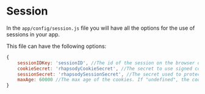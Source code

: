 # Session

In the `app/config/session.js` file you will have all the options for the use of sessions in your app.

This file can have the following options:

```js
{
    sessionIDKey: 'sessionID', //The id of the session on the browser of the client
    cookieSecret: 'rhapsodyCookieSecret', //The secret to use signed cookies. If "undefined", the cookies will be unsigned
    sessionSecret: 'rhapsodySessionSecret', //The secret used to protect the cookie key of the session in the browser of the client
    maxAge: 60000 //The max age of the cookies. If "undefined", the cookies will never expire
}
```